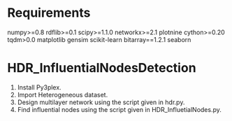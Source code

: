 # Requirements
numpy>=0.8
rdflib>=0.1
scipy>=1.1.0
networkx>=2.1
plotnine
cython>=0.20
tqdm>0.0
matplotlib
gensim
scikit-learn
bitarray==1.2.1
seaborn


# HDR_InfluentialNodesDetection
1. Install Py3plex.
2. Import Heterogeneous dataset.
3. Design multilayer network using the script given in hdr.py.
4. Find influential nodes using the script given in HDR_InfluetialNodes.py.

